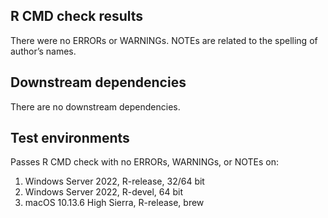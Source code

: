 ## R CMD check results

There were no ERRORs or WARNINGs. NOTEs are related to the spelling of
author’s names.

## Downstream dependencies

There are no downstream dependencies.

## Test environments

Passes R CMD check with no ERRORs, WARNINGs, or NOTEs on:

1.  Windows Server 2022, R-release, 32/64 bit
2.  Windows Server 2022, R-devel, 64 bit
3.  macOS 10.13.6 High Sierra, R-release, brew
